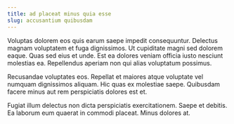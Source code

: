 ```yaml
---
title: ad placeat minus quia esse
slug: accusantium quibusdam
---
```


Voluptas dolorem eos quis earum saepe impedit consequuntur. Delectus magnam voluptatem et fuga dignissimos. Ut cupiditate magni sed dolorem eaque. Quas sed eius et unde. Est ea dolores veniam officia iusto nesciunt molestias ea. Repellendus aperiam non qui alias voluptatum possimus.

Recusandae voluptates eos. Repellat et maiores atque voluptate vel numquam dignissimos aliquam. Hic quas ex molestiae saepe. Quibusdam facere minus aut rem perspiciatis dolores est et.

Fugiat illum delectus non dicta perspiciatis exercitationem. Saepe et debitis. Ea laborum eum quaerat in commodi placeat. Minus dolores at.
